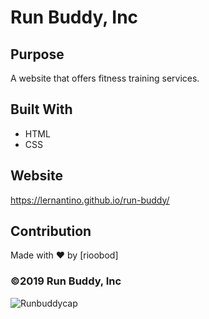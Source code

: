 # Run Buddy, Inc

## Purpose
A website that offers fitness training services. 

## Built With
* HTML
* CSS

## Website
https://lernantino.github.io/run-buddy/

## Contribution
Made with ❤️ by [rioobod]

### ©️2019 Run Buddy, Inc 
![Runbuddycap](https://user-images.githubusercontent.com/95100285/153721910-e87cbf5d-3f20-4d81-b361-3b2e0fdb6b05.PNG)
